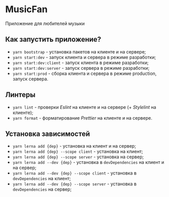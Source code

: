 # MusicFan

Приложение для любителей музыки

## Как запустить приложение?

- `yarn bootstrap` - установка пакетов на клиенте и на сервере;
- `yarn start:dev` - запуск клиента и сервера в режиме разработки;
- `yarn start:dev:client` - запуск клиента в режиме разработки;
- `yarn start:dev:server` - запуск сервера в режиме разработки;
- `yarn start:prod` - сборка клиента и сервера в режиме production, запуск сервера.

## Линтеры

- `yarn lint` - проверки *Eslint* на клиенте и на сервере (+ *Stylelint* на клиенте);
- `yarn format` - форматирование *Prettier* на клиенте и на сервере.

## Установка зависимостей

- `yarn lerna add {dep}` - установка на клиент и на сервер;
- `yarn lerna add {dep} --scope client` - установка на клиент;
- `yarn lerna add {dep} --scope server` - установка на сервер;
- `yarn lerna add --dev {dep}` - установка в `devDependencies` на клиент и на сервер;
- `yarn lerna add --dev {dep} --scope client` - установка в `devDependencies` на клиент;
- `yarn lerna add --dev {dep} --scope server` - установка в `devDependencies` на сервер;
